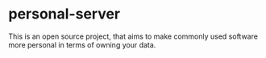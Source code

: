 # personal-server
This is an open source project, that aims to make commonly used software more personal in terms of owning your data. 
